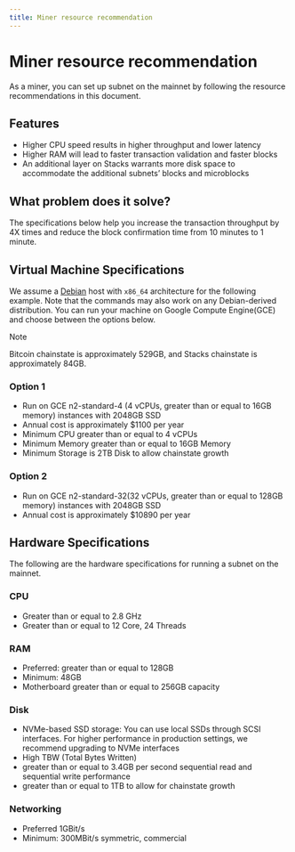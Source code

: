 ```yaml
---
title: Miner resource recommendation
---
```


# Miner resource recommendation

As a miner, you can set up subnet on the mainnet by following the resource recommendations in this document.

## Features

- Higher CPU speed results in higher throughput and lower latency
- Higher RAM will lead to faster transaction validation and faster blocks
- An additional layer on Stacks warrants more disk space to accommodate the additional subnets’ blocks and microblocks

## What problem does it solve?

The specifications below help you increase the transaction throughput by 4X times and reduce the block confirmation time from 10 minutes to 1 minute.

## Virtual Machine Specifications

We assume a [Debian](https://www.debian.org/) host with `x86_64` architecture for the following example. Note that the commands may also work on any Debian-derived distribution. You can run your machine on Google Compute Engine(GCE) and choose between the options below.

> [!NOTE]
> Bitcoin chainstate is approximately 529GB, and Stacks chainstate is approximately 84GB.

### Option 1

- Run on GCE n2-standard-4 (4 vCPUs, greater than or equal to 16GB memory) instances with 2048GB SSD
- Annual cost is approximately $1100 per year
- Minimum CPU greater than or equal to 4 vCPUs
- Minimum Memory greater than or equal to 16GB Memory
- Minimum Storage is 2TB Disk to allow chainstate growth

### Option 2

- Run on GCE n2-standard-32(32 vCPUs, greater than or equal to 128GB memory) instances with 2048GB SSD
- Annual cost is approximately $10890 per year

## Hardware Specifications

The following are the hardware specifications for running a subnet on the mainnet.

### CPU

- Greater than or equal to 2.8 GHz
- Greater than or equal to 12 Core, 24 Threads

### RAM

- Preferred: greater than or equal to 128GB
- Minimum: 48GB
- Motherboard greater than or equal to 256GB capacity

### Disk

- NVMe-based SSD storage: You can use local SSDs through SCSI interfaces. For higher performance in production settings, we recommend upgrading to NVMe interfaces
- High TBW (Total Bytes Written)
- greater than or equal to 3.4GB per second sequential read and sequential write performance
- greater than or equal to 1TB to allow for chainstate growth

### Networking

- Preferred 1GBit/s
- Minimum: 300MBit/s symmetric, commercial
